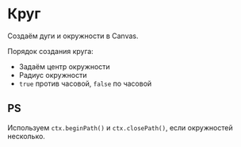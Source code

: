 # Круг
Создаём дуги и окружности в Canvas.

Порядок создания круга:
* Задаём центр окружности
* Радиус окружности
* `true` против часовой, `false` по часовой

## PS
Используем `ctx.beginPath()` и `ctx.closePath()`, если окружностей несколько.
